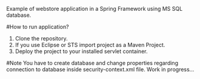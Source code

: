 
Example of webstore application in a Spring Framework using MS SQL database. 

#How to run application?

1. Clone the repository.
2. If you use Eclipse or STS import project as a Maven Project.
3. Deploy the project to your installed servlet container.

#Note 
You have to create database and change properties regarding connection to database inside security-context.xml file.
Work in progress...
